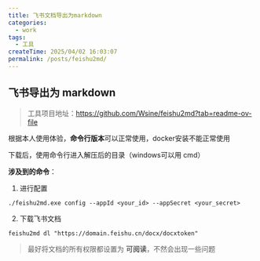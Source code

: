 ```yaml
---
title: 飞书文档导出为markdown
categories:
  - work
tags:
  - 工具
createTime: 2025/04/02 16:03:07
permalink: /posts/feishu2md/
---
```


## 飞书导出为 markdown

> 工具项目地址：https://github.com/Wsine/feishu2md?tab=readme-ov-file

根据本人使用体验，**命令行版本**可以正常使用，docker安装不能正常使用

下载后，使用命令行进入解压后的目录（windows可以用 cmd）

**涉及到的命令**：

1. 进行配置
```shell
./feishu2md.exe config --appId <your_id> --appSecret <your_secret>
```

2. 下载飞书文档
```
feishu2md dl "https://domain.feishu.cn/docx/docxtoken"
```

> 最好将文档的所有权限都设置为 **可阅读**，不然会出现一些问题

